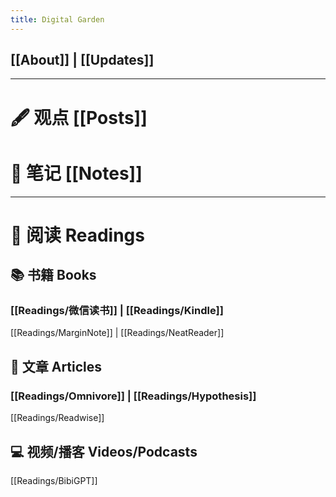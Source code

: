 ```yaml
---
title: Digital Garden
---
```



## [[About]] | [[Updates]] 

--- 

# 🖋️ 观点 [[Posts]]

# 📒 笔记 [[Notes]]

---

# 📖 阅读 Readings

## 📚 书籍 Books

### [[Readings/微信读书]] | [[Readings/Kindle]] 

[[Readings/MarginNote]] | [[Readings/NeatReader]]

## 📰 文章 Articles 

### [[Readings/Omnivore]] | [[Readings/Hypothesis]]

[[Readings/Readwise]]

## 💻 视频/播客 Videos/Podcasts 

[[Readings/BibiGPT]]
 

